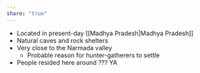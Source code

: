 ```yaml
---
share: "true"
---
```



- Located in present-day [[Madhya Pradesh|Madhya Pradesh]]
- Natural caves and rock shelters
- Very close to the Narmada valley
	- Probable reason for hunter-gatherers to settle
- People resided here around ??? YA